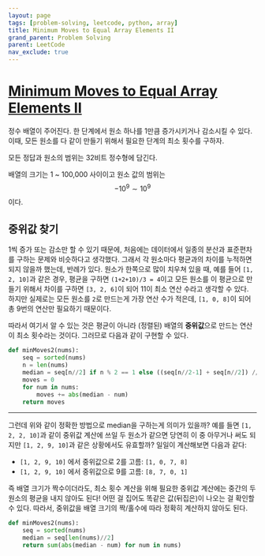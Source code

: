 ```yaml
---
layout: page
tags: [problem-solving, leetcode, python, array]
title: Minimum Moves to Equal Array Elements II
grand_parent: Problem Solving
parent: LeetCode
nav_exclude: true
---
```


# [Minimum Moves to Equal Array Elements II](https://leetcode.com/problems/minimum-moves-to-equal-array-elements-ii/)

 정수 배열이 주어진다. 한 단계에서 원소 하나를 1만큼 증가시키거나
 감소시킬 수 있다. 이때, 모든 원소를 다 같이 만들기 위해서 필요한
 단계의 최소 횟수를 구하자.

 모든 정답과 원소의 범위는 32비트 정수형에 담긴다.

 배열의 크기는 1 ~ 100,000 사이이고 원소 값의 범위는 $$ -10^9 \sim
 10^9 $$ 이다.

## 중위값 찾기

 1씩 증가 또는 감소만 할 수 있기 때문에, 처음에는 데이터에서 일종의
 분산과 표준편차를 구하는 문제와 비슷하다고 생각했다. 그래서 각
 원소마다 평균과의 차이를 누적하면 되지 않을까 했는데, 반례가
 있다. 원소가 한쪽으로 많이 치우쳐 있을 때, 예를 들어 `[1, 2, 10]`과
 같은 경우, 평균을 구하면 `(1+2+10)/3 = 4`이고 모든 원소를 이 평균으로
 만들기 위해서 차이를 구하면 `[3, 2, 6]`이 되어 11이 최소 연산 수라고
 생각할 수 있다. 하지만 실제로는 모든 원소를 `2`로 만드는게 가장 연산
 수가 적은데, `[1, 0, 8]`이 되어 총 9번의 연산만 필요하기 때문이다.

 따라서 여기서 알 수 있는 것은 평균이 아니라 (정렬된) 배열의
 **중위값**으로 만드는 연산이 최소 횟수라는 것이다. 그러므로 다음과
 같이 구현할 수 있다.

```python
def minMoves2(nums):
    seq = sorted(nums)
    n = len(nums)
    median = seq[n//2] if n % 2 == 1 else ((seq[n//2-1] + seq[n//2]) // 2)
    moves = 0
    for num in nums:
        moves += abs(median - num)
    return moves
```

---

 그런데 위와 같이 정확한 방법으로 median을 구하는게 의미가 있을까?
 예를 들면 `[1, 2, 2, 10]`과 같이 중위값 계산에 쓰일 두 원소가 같으면
 당연히 이 중 아무거나 써도 되지만 `[1, 2, 9, 10]`과 같은 상황에서도
 유효할까? 일일이 계산해보면 다음과 같다:

 - `[1, 2, 9, 10]` 에서 중위값으로 2를 고름: `[1, 0, 7, 8]`
 - `[1, 2, 9, 10]` 에서 중위값으로 9를 고름: `[8, 7, 0, 1]`

 즉 배열 크기가 짝수이더라도, 최소 횟수 계산을 위해 필요한 중위값
 계산에는 중간의 두 원소의 평균을 내지 않아도 된다! 어떤 걸 집어도
 똑같은 값(뒤집은)이 나오는 걸 확인할 수 있다. 따라서, 중위값을 배열
 크기의 짝/홀수에 따라 정확히 계산하지 않아도 된다.

```python
def minMoves2(nums):
    seq = sorted(nums)
    median = seq[len(nums)//2]
    return sum(abs(median - num) for num in nums)
```
